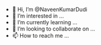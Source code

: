 - 👋 Hi, I’m @NaveenKumarDudi
- 👀 I’m interested in ...
- 🌱 I’m currently learning ...
- 💞️ I’m looking to collaborate on ...
- 📫 How to reach me ...

<!---
NaveenKumarDudi/NaveenKumarDudi is a ✨ special ✨ repository because its `README.md` (this file) appears on your GitHub profile.
You can click the Preview link to take a look at your changes.
--->
